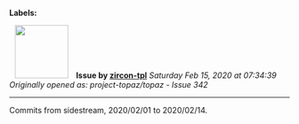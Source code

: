 **Labels:**



<a href="https://github.com/zircon-tpl"><img src="https://avatars0.githubusercontent.com/u/60901633?v=4" width="96" height="96" hspace="10"></img></a> **Issue by [zircon-tpl](https://github.com/zircon-tpl)**
_Saturday Feb 15, 2020 at 07:34:39_
_Originally opened as: project-topaz/topaz - Issue 342_

----

Commits from sidestream, 2020/02/01 to 2020/02/14.


